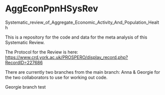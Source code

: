 # AggEconPpnHSysRev
Systematic_review_of_Aggregate_Economic_Activity_And_Population_Health 

This is a repository for the code and data for the meta analysis of this Systematic Review.

The Protocol for the Review is here: https://www.crd.york.ac.uk/PROSPERO/display_record.php?RecordID=227686

There are currently two branches from the main branch: Anna & Georgie for the two collaborators to use for working out code.

Georgie branch test


